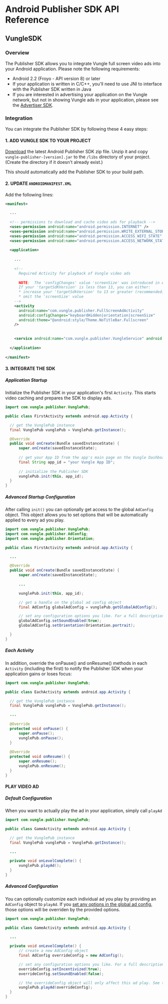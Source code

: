 # Android Publisher SDK API Reference

## VungleSDK

### Overview

The Publisher SDK allows you to integrate Vungle full screen video ads into your Android application. Please note the following requirements:
* Android 2.2 (Froyo - API version 8) or later
* If your application is written in C/C++, you'll need to use JNI to interface with the Publisher SDK written in Java
* If you are interested in advertising your application on the Vungle network, but not in showing Vungle ads in your application, please see the [Advertiser SDK](http://bd.vungle.com/dev/downloads).

### Integration

You can integrate the Publisher SDK by following these 4 easy steps:

#### 1. ADD VUNGLE SDK TO YOUR PROJECT

[Download](http://bd.vungle.com/dev/android#download) the latest Android Publisher SDK zip file. Unzip it and copy `vungle-publisher-[version].jar` to the `/libs` directory of your project. (Create the directory if it doesn't already exist.)

This should automatically add the Publisher SDK to your build path.

#### 2. UPDATE `ANDROIDMANIFEST.XML`

Add the following lines:

```xml
<manifest>

  ...
  
  <!-- permissions to download and cache video ads for playback -->
  <uses-permission android:name="android.permission.INTERNET" />
  <uses-permission android:name="android.permission.WRITE_EXTERNAL_STORAGE" />
  <uses-permission android:name="android.permission.ACCESS_WIFI_STATE" />
  <uses-permission android:name="android.permission.ACCESS_NETWORK_STATE" />
  
  <application>
  
    ...
    
    <!--
      Required Activity for playback of Vungle video ads
      
      NOTE:  The 'configChanges' value 'screenSize' was introduced in Android 3.2 (API level 13).
      If your 'targetSdKVersion' is less than 13, you can either:
      * increase your 'targetSdkVersion' to 13 or greater (recommended)
      * omit the 'screenSize' value
    -->
    <activity
      android:name="com.vungle.publisher.FullScreenAdActivity"
      android:configChanges="keyboardHidden|orientation|screenSize"
      android:theme="@android:style/Theme.NoTitleBar.Fullscreen"
    />
    
    
    <service android:name="com.vungle.publisher.VungleService" android:exported="false"/>
    
  </application>
  
</manifest>
```

#### 3. INTEGRATE THE SDK

##### Application Startup

Initialize the Publisher SDK in your application's first `Activity`. This starts video caching and prepares the SDK to display ads.
```java
import com.vungle.publisher.VunglePub;

public class FirstActivity extends android.app.Activity {

  // get the VunglePub instance
  final VunglePub vunglePub = VunglePub.getInstance();

  @Override
  public void onCreate(Bundle savedInstanceState) {
      super.onCreate(savedInstanceState);
      
      // get your App ID from the app's main page on the Vungle Dashboard after setting up your app
      final String app_id = "your Vungle App ID";
      
      // initialize the Publisher SDK
      vunglePub.init(this, app_id);
  }
}
```
<a name="advancedStartupConfig"></a>
##### Advanced Startup Configuration

After calling `init()` you can optionally get access to the global `AdConfig` object. This object allows you to set options that will be automatically applied to every ad you play.
```java
import com.vungle.publisher.VunglePub;
import com.vungle.publisher.AdConfig;
import com.vungle.publisher.Orientation;

public class FirstActivity extends android.app.Activity {

  ...

  @Override
  public void onCreate(Bundle savedInstanceState) {
      super.onCreate(savedInstanceState);
      
      ...

      vunglePub.init(this, app_id);

      // get a handle on the global ad config object
      final AdConfig globalAdConfig = vunglePub.getGlobalAdConfig();

      // set any configuration options you like. For a full description of available options, see the end of this document
      globalAdConfig.setSoundEnabled(true);
      globalAdConfig.setOrientation(Orientation.portrait);

  }
}
```


##### Each Activity

In addition, override the onPause() and onResume() methods in each `Activity` (including the first) to notify the Publisher SDK when your application gains or loses focus:
```java
import com.vungle.publisher.VunglePub;

public class EachActivity extends android.app.Activity {

  // get the VunglePub instance
  final VunglePub vunglePub = VunglePub.getInstance();

  ...
  
  @Override
  protected void onPause() {
      super.onPause();
      vunglePub.onPause();
  }
  
  @Override
  protected void onResume() {
      super.onResume();
      vunglePub.onResume();
  }
}
```

#### PLAY VIDEO AD

##### Default Configuration

When you want to actually play the ad in your application, simply call `playAd`
```java
import com.vungle.publisher.VunglePub;

public class GameActivity extends android.app.Activity {

  // get the VunglePub instance
  final VunglePub vunglePub = VunglePub.getInstance();

  ...
  
  private void onLevelComplete() {
      vunglePub.playAd();
  }
}
```

##### Advanced Configuration

You can optionally customize each individual ad you play by providing an `AdConfig` object to `playAd`. If you [set any options in the global ad config](#advancedStartupConfig), those options will be overriden by the provided options.
```java
import com.vungle.publisher.VunglePub;

public class GameActivity extends android.app.Activity {

  ...
  
  private void onLevelComplete() {
  	  // create a new AdConfig object
  	  final AdConfig overrideConfig = new AdConfig();

  	  // set any configuration options you like. For a full description of available options, see the end of this document
  	  overrideConfig.setIncentivized(true);
  	  overrideConfig.setSoundEnabled(false);

  	  // the overrideConfig object will only affect this ad play. See the Application Startup section for how to set persistent global configurations.
      vunglePub.playAd(overrideConfig);
  }
}
```